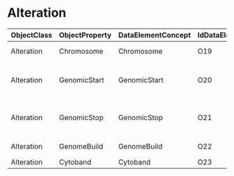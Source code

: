 # Alteration

| ObjectClass | ObjectProperty | DataElementConcept | IdDataElementConcept | DataElementConceptDefFR | DataElementConceptDefEN |
| ----------- | -------------- | ------------------ | -------------------- | ----------------------- | ----------------------- |
| Alteration | Chromosome | Chromosome | O19 |  | Chromosome containing the genetic finding |
| Alteration | GenomicStart | GenomicStart | O20 |  | Nucleotide location for start of genomic finding on the positive (+) genomics strand, 1-based |
| Alteration | GenomicStop | GenomicStop | O21 |  | Nucleotide location for end of genomic finding on the positive (+) genomic strand, 1-based |
| Alteration | GenomeBuild | GenomeBuild | O22 |  | Genome Build used for reference |
| Alteration | Cytoband | Cytoband | O23 |  | Cytogenetic location |
